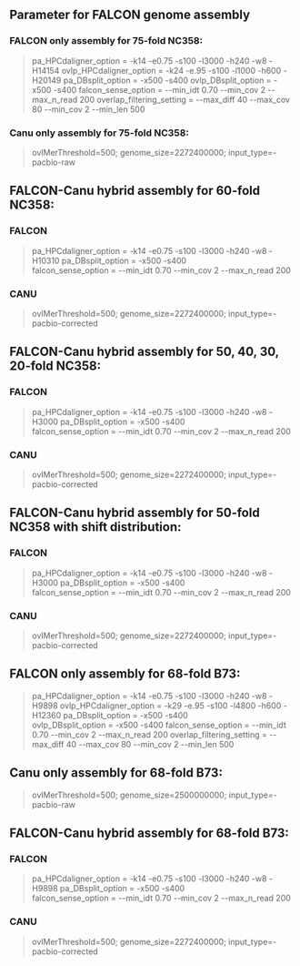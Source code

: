 ## Parameter for FALCON genome assembly
### FALCON only assembly for 75-fold NC358:
>pa_HPCdaligner_option =  -k14 -e0.75 -s100 -l3000 -h240 -w8 -H14154
ovlp_HPCdaligner_option =  -k24 -e.95 -s100 -l1000 -h600 -H20149
pa_DBsplit_option = -x500 -s400
ovlp_DBsplit_option = -x500 -s400
falcon_sense_option = --min_idt 0.70 --min_cov 2 --max_n_read 200
overlap_filtering_setting = --max_diff 40 --max_cov 80 --min_cov 2 --min_len 500

### Canu only assembly for 75-fold NC358:
>ovlMerThreshold=500; genome_size=2272400000; input_type=-pacbio-raw

## FALCON-Canu hybrid assembly for 60-fold NC358:
### FALCON
>pa_HPCdaligner_option =  -k14 -e0.75 -s100 -l3000 -h240 -w8 -H10310
pa_DBsplit_option = -x500 -s400  
falcon_sense_option = --min_idt 0.70 --min_cov 2 --max_n_read 200
### CANU
>ovlMerThreshold=500; genome_size=2272400000; input_type=-pacbio-corrected

## FALCON-Canu hybrid assembly for 50, 40, 30, 20-fold NC358:
### FALCON
>pa_HPCdaligner_option =  -k14 -e0.75 -s100 -l3000 -h240 -w8 -H3000
pa_DBsplit_option = -x500 -s400  
falcon_sense_option = --min_idt 0.70 --min_cov 2 --max_n_read 200
### CANU
>ovlMerThreshold=500; genome_size=2272400000; input_type=-pacbio-corrected

## FALCON-Canu hybrid assembly for 50-fold NC358 with shift distribution:
### FALCON
>pa_HPCdaligner_option =  -k14 -e0.75 -s100 -l3000 -h240 -w8 -H3000
pa_DBsplit_option = -x500 -s400  
falcon_sense_option = --min_idt 0.70 --min_cov 2 --max_n_read 200
### CANU
>ovlMerThreshold=500; genome_size=2272400000; input_type=-pacbio-corrected


## FALCON only assembly for 68-fold B73:
>pa_HPCdaligner_option =  -k14 -e0.75 -s100 -l3000 -h240 -w8 -H9898
ovlp_HPCdaligner_option =  -k29 -e.95 -s100 -l4800 -h600 -H12360
pa_DBsplit_option = -x500 -s400  
ovlp_DBsplit_option = -x500 -s400
falcon_sense_option = --min_idt 0.70 --min_cov 2 --max_n_read 200
overlap_filtering_setting = --max_diff 40 --max_cov 80 --min_cov 2 --min_len 500

## Canu only assembly for 68-fold B73:
>ovlMerThreshold=500; genome_size=2500000000; input_type=-pacbio-raw

## FALCON-Canu hybrid assembly for 68-fold B73:
### FALCON
>pa_HPCdaligner_option =  -k14 -e0.75 -s100 -l3000 -h240 -w8 -H9898
pa_DBsplit_option = -x500 -s400  
falcon_sense_option = --min_idt 0.70 --min_cov 2 --max_n_read 200
### CANU
>ovlMerThreshold=500; genome_size=2272400000; input_type=-pacbio-corrected

